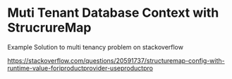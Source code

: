 # Muti Tenant Database Context with StrucrureMap
Example Solution to multi tenancy problem on stackoverflow

https://stackoverflow.com/questions/20591737/structuremap-config-with-runtime-value-foriproductprovider-useproductpro
